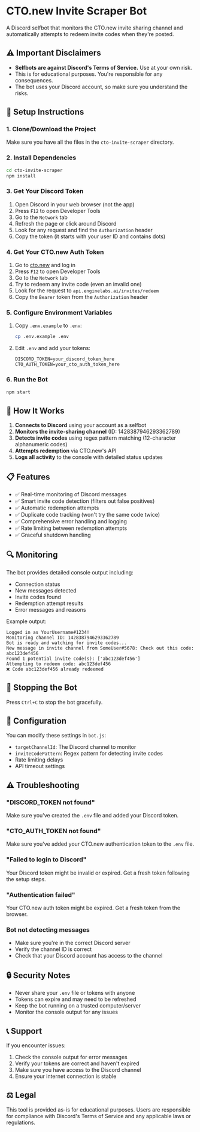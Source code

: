 # CTO.new Invite Scraper Bot

A Discord selfbot that monitors the CTO.new invite sharing channel and automatically attempts to redeem invite codes when they're posted.

## ⚠️ Important Disclaimers

- **Selfbots are against Discord's Terms of Service.** Use at your own risk.
- This is for educational purposes. You're responsible for any consequences.
- The bot uses your Discord account, so make sure you understand the risks.

## 🚀 Setup Instructions

### 1. Clone/Download the Project
Make sure you have all the files in the `cto-invite-scraper` directory.

### 2. Install Dependencies
```bash
cd cto-invite-scraper
npm install
```

### 3. Get Your Discord Token
1. Open Discord in your web browser (not the app)
2. Press `F12` to open Developer Tools
3. Go to the `Network` tab
4. Refresh the page or click around Discord
5. Look for any request and find the `Authorization` header
6. Copy the token (it starts with your user ID and contains dots)

### 4. Get Your CTO.new Auth Token
1. Go to [cto.new](https://cto.new) and log in
2. Press `F12` to open Developer Tools  
3. Go to the `Network` tab
4. Try to redeem any invite code (even an invalid one)
5. Look for the request to `api.enginelabs.ai/invites/redeem`
6. Copy the `Bearer` token from the `Authorization` header

### 5. Configure Environment Variables
1. Copy `.env.example` to `.env`:
   ```bash
   cp .env.example .env
   ```
2. Edit `.env` and add your tokens:
   ```
   DISCORD_TOKEN=your_discord_token_here
   CTO_AUTH_TOKEN=your_cto_auth_token_here
   ```

### 6. Run the Bot
```bash
npm start
```

## 🔧 How It Works

1. **Connects to Discord** using your account as a selfbot
2. **Monitors the invite-sharing channel** (ID: 1428387946293362789)
3. **Detects invite codes** using regex pattern matching (12-character alphanumeric codes)
4. **Attempts redemption** via CTO.new's API
5. **Logs all activity** to the console with detailed status updates

## 📋 Features

- ✅ Real-time monitoring of Discord messages
- ✅ Smart invite code detection (filters out false positives)
- ✅ Automatic redemption attempts
- ✅ Duplicate code tracking (won't try the same code twice)
- ✅ Comprehensive error handling and logging
- ✅ Rate limiting between redemption attempts
- ✅ Graceful shutdown handling

## 🔍 Monitoring

The bot provides detailed console output including:
- Connection status
- New messages detected
- Invite codes found
- Redemption attempt results
- Error messages and reasons

Example output:
```
Logged in as YourUsername#1234!
Monitoring channel ID: 1428387946293362789
Bot is ready and watching for invite codes...
New message in invite channel from SomeUser#5678: Check out this code: abc123def456
Found 1 potential invite code(s): ['abc123def456']
Attempting to redeem code: abc123def456
❌ Code abc123def456 already redeemed
```

## 🛑 Stopping the Bot

Press `Ctrl+C` to stop the bot gracefully.

## 🔧 Configuration

You can modify these settings in `bot.js`:
- `targetChannelId`: The Discord channel to monitor
- `inviteCodePattern`: Regex pattern for detecting invite codes
- Rate limiting delays
- API timeout settings

## ⚠️ Troubleshooting

### "DISCORD_TOKEN not found"
Make sure you've created the `.env` file and added your Discord token.

### "CTO_AUTH_TOKEN not found"  
Make sure you've added your CTO.new authentication token to the `.env` file.

### "Failed to login to Discord"
Your Discord token might be invalid or expired. Get a fresh token following the setup steps.

### "Authentication failed"
Your CTO.new auth token might be expired. Get a fresh token from the browser.

### Bot not detecting messages
- Make sure you're in the correct Discord server
- Verify the channel ID is correct
- Check that your Discord account has access to the channel

## 🔒 Security Notes

- Never share your `.env` file or tokens with anyone
- Tokens can expire and may need to be refreshed
- Keep the bot running on a trusted computer/server
- Monitor the console output for any issues

## 📞 Support

If you encounter issues:
1. Check the console output for error messages
2. Verify your tokens are correct and haven't expired
3. Make sure you have access to the Discord channel
4. Ensure your internet connection is stable

## ⚖️ Legal

This tool is provided as-is for educational purposes. Users are responsible for compliance with Discord's Terms of Service and any applicable laws or regulations.